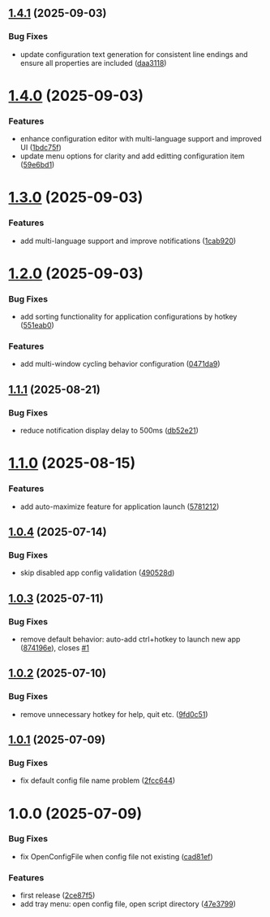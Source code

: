 ## [1.4.1](https://github.com/sean2077/winguake/compare/v1.4.0...v1.4.1) (2025-09-03)


### Bug Fixes

* update configuration text generation for consistent line endings and ensure all properties are included ([daa3118](https://github.com/sean2077/winguake/commit/daa3118a8ec97f48d597beb47ffb2c932da5e535))

# [1.4.0](https://github.com/sean2077/winguake/compare/v1.3.0...v1.4.0) (2025-09-03)


### Features

* enhance configuration editor with multi-language support and improved UI ([1bdc75f](https://github.com/sean2077/winguake/commit/1bdc75fa4481a92e04f11838a7af1a9e6ec818d7))
* update menu options for clarity and add editting configuration item ([59e6bd1](https://github.com/sean2077/winguake/commit/59e6bd19ca1d29a20d4c12808d1e0b12c3aeb8fa))

# [1.3.0](https://github.com/sean2077/winguake/compare/v1.2.0...v1.3.0) (2025-09-03)


### Features

* add multi-language support and improve notifications ([1cab920](https://github.com/sean2077/winguake/commit/1cab9202cf34c5dbe9d8adc657430889bc9ee696))

# [1.2.0](https://github.com/sean2077/winguake/compare/v1.1.1...v1.2.0) (2025-09-03)


### Bug Fixes

* add sorting functionality for application configurations by hotkey ([551eab0](https://github.com/sean2077/winguake/commit/551eab0adfc5c536ead08d95e93a089a19a670af))


### Features

* add multi-window cycling behavior configuration ([0471da9](https://github.com/sean2077/winguake/commit/0471da9e0b79613a53fcb902ec5eb1df4d0ae120))

## [1.1.1](https://github.com/sean2077/winguake/compare/v1.1.0...v1.1.1) (2025-08-21)


### Bug Fixes

* reduce notification display delay to 500ms ([db52e21](https://github.com/sean2077/winguake/commit/db52e21b5b420a4ea80755b1536fb57b3a8c5ae7))

# [1.1.0](https://github.com/sean2077/winguake/compare/v1.0.4...v1.1.0) (2025-08-15)


### Features

* add auto-maximize feature for application launch ([5781212](https://github.com/sean2077/winguake/commit/57812121692823fb5d58b228155f0885ae88364a))

## [1.0.4](https://github.com/sean2077/winguake/compare/v1.0.3...v1.0.4) (2025-07-14)


### Bug Fixes

* skip disabled app config validation ([490528d](https://github.com/sean2077/winguake/commit/490528d211d90deaedc688d2453b5e96eea9c966))

## [1.0.3](https://github.com/sean2077/winguake/compare/v1.0.2...v1.0.3) (2025-07-11)


### Bug Fixes

* remove default behavior: auto-add ctrl+hotkey to launch new app ([874196e](https://github.com/sean2077/winguake/commit/874196e72a77ee20c775a7381c4dae8415bff9ff)), closes [#1](https://github.com/sean2077/winguake/issues/1)

## [1.0.2](https://github.com/sean2077/winguake/compare/v1.0.1...v1.0.2) (2025-07-10)


### Bug Fixes

* remove unnecessary hotkey for help, quit etc. ([9fd0c51](https://github.com/sean2077/winguake/commit/9fd0c51436ec690383f181384e9439f8861aa100))

## [1.0.1](https://github.com/sean2077/winguake/compare/v1.0.0...v1.0.1) (2025-07-09)


### Bug Fixes

* fix default config file name problem ([2fcc644](https://github.com/sean2077/winguake/commit/2fcc644313bd397d9614cda7419217e28e332ac4))

# 1.0.0 (2025-07-09)


### Bug Fixes

* fix OpenConfigFile when config file not existing ([cad81ef](https://github.com/sean2077/winguake/commit/cad81ef589a14e251d99e4fd7f9a60c00f989d23))


### Features

*  first release ([2ce87f5](https://github.com/sean2077/winguake/commit/2ce87f51f2dafaf0b4cefcd6f52318143331b9cc))
* add tray menu: open config file, open script directory ([47e3799](https://github.com/sean2077/winguake/commit/47e3799febdedcf7e358297d93d9f967a28c8eee))
